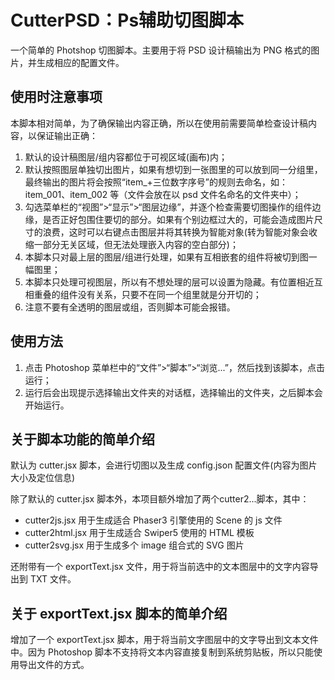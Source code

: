 # CutterPSD：Ps辅助切图脚本

一个简单的 Photshop 切图脚本。主要用于将 PSD 设计稿输出为 PNG 格式的图片，并生成相应的配置文件。


## 使用时注意事项

本脚本相对简单，为了确保输出内容正确，所以在使用前需要简单检查设计稿内容，以保证输出正确：

1. 默认的设计稿图层/组内容都位于可视区域(画布)内；
2. 默认按照图层单独切出图片，如果有想切到一张图里的可以放到同一分组里，最终输出的图片将会按照“item_+三位数字序号”的规则去命名，如：item_001、item_002 等（文件会放在以 psd 文件名命名的文件夹中）；
3. 勾选菜单栏的“视图”>“显示”>“图层边缘”，并逐个检查需要切图操作的组件边缘，是否正好包围住要切的部分。如果有个别边框过大的，可能会造成图片尺寸的浪费，这时可以右键点击图层并将其转换为智能对象(转为智能对象会收缩一部分无关区域，但无法处理嵌入内容的空白部分)；
4. 本脚本只对最上层的图层/组进行处理，如果有互相嵌套的组件将被切到图一幅图里；
5. 本脚本只处理可视图层，所以有不想处理的层可以设置为隐藏。有位置相近互相重叠的组件没有关系，只要不在同一个组里就是分开切的；
6. 注意不要有全透明的图层或组，否则脚本可能会报错。


## 使用方法

1. 点击 Photoshop 菜单栏中的“文件”>“脚本”>“浏览...”，然后找到该脚本，点击运行；
2. 运行后会出现提示选择输出文件夹的对话框，选择输出的文件夹，之后脚本会开始运行。


## 关于脚本功能的简单介绍

默认为 cutter.jsx 脚本，会进行切图以及生成 config.json 配置文件(内容为图片大小及定位信息)

除了默认的 cutter.jsx 脚本外，本项目额外增加了两个cutter2...脚本，其中：
   - cutter2js.jsx 用于生成适合 Phaser3 引擎使用的 Scene 的 js 文件
   - cutter2html.jsx 用于生成适合 Swiper5 使用的 HTML 模板
   - cutter2svg.jsx 用于生成多个 image 组合式的 SVG 图片

还附带有一个 exportText.jsx 文件，用于将当前选中的文本图层中的文字内容导出到 TXT 文件。


## 关于 exportText.jsx 脚本的简单介绍

增加了一个 exportText.jsx 脚本，用于将当前文字图层中的文字导出到文本文件中。因为 Photoshop 脚本不支持将文本内容直接复制到系统剪贴板，所以只能使用导出文件的方式。